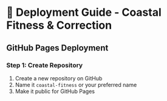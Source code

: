# 🚀 Deployment Guide - Coastal Fitness & Correction

## GitHub Pages Deployment

### Step 1: Create Repository
1. Create a new repository on GitHub
2. Name it `coastal-fitness` or your preferred name
3. Make it public for GitHub Pages

